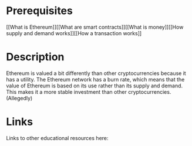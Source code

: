 # Prerequisites
[[What is Ethereum]][[What are smart contracts]][[What is money]][[How supply and demand works]][[How a transaction works]]

# Description
Ethereum is valued a bit differently than other cryptocurrencies because it has a utility. The Ethereum network has a burn rate, which means that the value of Ethereum is based on its use rather than its supply and demand. This makes it a more stable investment than other cryptocurrencies. (Allegedly)

# Links
Links to other educational resources here: